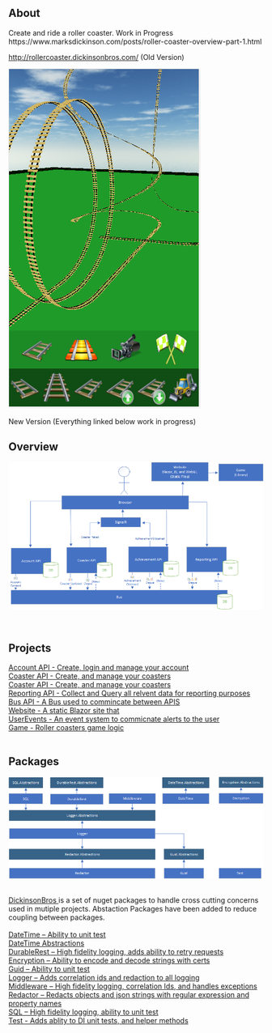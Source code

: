 <h2>About</h2>
Create and ride a roller coaster. Work in Progress
https://www.marksdickinson.com/posts/roller-coaster-overview-part-1.html

http://rollercoaster.dickinsonbros.com/ (Old Version)

![Alt text](https://raw.githubusercontent.com/msdickinson/RollerCoaster/master/Tracks.png)

New Version (Everything linked below work in progress)
<br/>


<h2>Overview</h2>

![Alt text](https://raw.githubusercontent.com/msdickinson/RollerCoaster/master/DickinsonBros.png)

<br/>

<h2>Projects</h2>

<a href="https://github.com/msdickinson/RollerCoaster.Account">
    Account API - Create, login and manage your account
</a>
<br/>

<a href="https://github.com/msdickinson/RollerCoaster.Coaster">
    Coaster API - Create, and manage your coasters
</a>
<br/>

<a href="https://github.com/msdickinson/RollerCoaster.Achievement">
    Coaster API - Create, and manage your coasters
</a>
<br/>

<a href="https://github.com/msdickinson/RollerCoaster.Reporting">
    Reporting API - Collect and Query all relvent data for reporting purposes
</a>
<br/>

<a href="https://github.com/msdickinson/RollerCoaster.Bus">
    Bus API - A Bus used to commincate between APIS
</a>
<br/>

<a href="https://github.com/msdickinson/RollerCoaster.Website">
    Website - A static Blazor site that 
</a>
<br/>

<a href="https://github.com/msdickinson/RollerCoaster.UserEvents">
    UserEvents - An event system to commicnate alerts to the user
</a>
<br/>

<a href="https://github.com/msdickinson/RollerCoaster.Game">
    Game - Roller coasters game logic
</a>
<br/>

<br/>
<h2>Packages</h2>

![Alt text](https://raw.githubusercontent.com/msdickinson/DickinsonBros/master/Stack.png)

<br/>

<a href="https://github.com/msdickinson/DickinsonBros">
    DickinsonBros
</a> is a set of nuget packages to handle cross cutting concerns used in mutiple projects.
Abstaction Packages have been added to reduce coupling between packages.
<br/>
<br/>

<a href="https://github.com/msdickinson/DickinsonBros.DateTime">
    DateTime – Ability to unit test
</a>
<br/>

<a href="https://github.com/msdickinson/DickinsonBros.DateTime.Abstractions">
    DateTime Abstractions
</a>
<br/>


<a href="https://github.com/msdickinson/DickinsonBros.DurableRest">
    DurableRest – High fidelity logging, adds ability to retry requests
</a>
<br/>

<a href="https://github.com/msdickinson/DickinsonBros.Encryption">
    Encryption – Ability to encode and decode strings with certs
</a>
<br/>

<a href="https://github.com/msdickinson/DickinsonBros.Guid">
    Guid – Ability to unit test
</a>
<br/>

<a href="https://github.com/msdickinson/DickinsonBros.Logger">
    Logger – Adds correlation ids and redaction to all logging
</a>
<br/>

<a href="https://github.com/msdickinson/DickinsonBros.Middleware">
    Middleware – High fidelity logging, correlation Ids, and handles exceptions
</a>
<br/>

<a href="https://github.com/msdickinson/DickinsonBros.Redactor">
    Redactor – Redacts objects and json strings with regular expression and property names
</a>
<br/>

<a href="https://github.com/msdickinson/DickinsonBros.SQL">
    SQL – High fidelity logging, ability to unit test
</a>
<br/>

<a href="https://github.com/msdickinson/DickinsonBros.Test">
    Test - Adds ablity to DI unit tests, and helper methods
</a>
